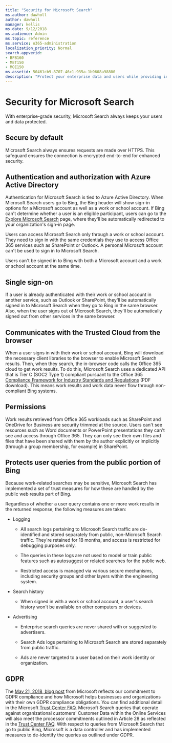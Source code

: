 ```yaml
---
title: "Security for Microsoft Search"
ms.author: dawholl
author: dawholl
manager: kellis
ms.date: 9/12/2018
ms.audience: Admin
ms.topic: reference
ms.service: o365-administration
localization_priority: Normal
search.appverid:
- BFB160
- MET150
- MOE150
ms.assetid: 50461cb9-8707-46c1-935a-1b9608a98800
description: "Protect your enterprise data and users while providing information to authorized users with Microsoft Search"
---
```


# Security for Microsoft Search

With enterprise-grade security, Microsoft Search always keeps your users and data protected.
  
## Secure by default

Microsoft Search always ensures requests are made over HTTPS. This safeguard ensures the connection is encrypted end-to-end for enhanced security.
  
## Authentication and authorization with Azure Active Directory

Authentication for Microsoft Search is tied to Azure Active Directory. When Microsoft Search users go to Bing, the Bing header will show sign-in options for a Microsoft account as well as a work or school account. If Bing can't determine whether a user is an eligible participant, users can go to the [Explore Microsoft Search](https://go.microsoft.com/fwlink/?linkid=2017806) page, where they'll be automatically redirected to your organization's sign-in page. 
  
Users can access Microsoft Search only through a work or school account. They need to sign in with the same credentials they use to access Office 365 services such as SharePoint or Outlook. A personal Microsoft account can't be used to sign in to Microsoft Search.
  
Users can't be signed in to Bing with both a Microsoft account and a work or school account at the same time.
  
## Single sign-on

If a user is already authenticated with their work or school account in another service, such as Outlook or SharePoint, they'll be automatically signed in to Microsoft Search when they go to Bing in the same browser. Also, when the user signs out of Microsoft Search, they'll be automatically signed out from other services in the same browser.
  
## Communicates with the Trusted Cloud from the browser

When a user signs in with their work or school account, Bing will download the necessary client libraries to the browser to enable Microsoft Search results. Then, when they search, the in-browser code calls the Office 365 cloud to get work results. To do this, Microsoft Search uses a dedicated API that is Tier C (SOC2 Type 1) compliant pursuant to the Office 365 [Compliance Framework for Industry Standards and Regulations](https://go.microsoft.com/fwlink/?linkid=2019579) (PDF download). This means work results and work data never flow through non-compliant Bing systems. 
  
## Permissions

Work results retrieved from Office 365 workloads such as SharePoint and OneDrive for Business are security trimmed at the source. Users can't see resources such as Word documents or PowerPoint presentations they can't see and access through Office 365. They can only see their own files and files that have been shared with them by the author explicitly or implicitly (through a group membership, for example) in SharePoint.
  
## Protects user queries from the public portion of Bing

Because work-related searches may be sensitive, Microsoft Search has implemented a set of trust measures for how these are handled by the public web results part of Bing.
  
Regardless of whether a user query contains one or more work results in the returned response, the following measures are taken:
  
- Logging
    
  - All search logs pertaining to Microsoft Search traffic are de-identified and stored separately from public, non-Microsoft Search traffic. They're retained for 18 months, and access is restricted for debugging purposes only.
    
  - The queries in these logs are not used to model or train public features such as autosuggest or related searches for the public web.
    
  - Restricted access is managed via various secure mechanisms, including security groups and other layers within the engineering system.
    
- Search history
    
  - When signed in with a work or school account, a user's search history won't be available on other computers or devices.
    
- Advertising
    
  - Enterprise search queries are never shared with or suggested to advertisers.
    
  - Search Ads logs pertaining to Microsoft Search are stored separately from public traffic.
    
  - Ads are never targeted to a user based on their work identity or organization.
    
## GDPR

The [May 21, 2018, blog post](https://go.microsoft.com/fwlink/?linkid=2019071) from Microsoft reflects our commitment to GDPR compliance and how Microsoft helps businesses and organizations with their own GDPR compliance obligations. You can find additional detail in the Microsoft [Trust Center FAQ](https://go.microsoft.com/fwlink/?linkid=2019074). Microsoft Search queries that operate against organizational customers' Customer Data within the Online Services will also meet the processor commitments outlined in Article 28 as reflected in the [Trust Center FAQ](https://go.microsoft.com/fwlink/?linkid=2019074). With respect to queries from Microsoft Search that go to public Bing, Microsoft is a data controller and has implemented measures to de-identify the queries as outlined under GDPR.


